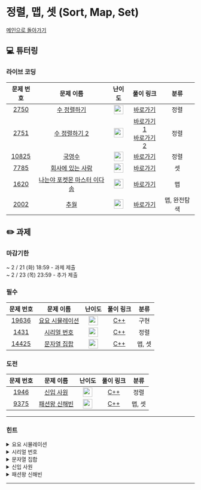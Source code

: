 # 정렬, 맵, 셋 (Sort, Map, Set)

[메인으로 돌아가기](https://github.com/Altu-Bitu-Official/Altu-Bitu-4)

## 💻 튜터링

### 라이브 코딩

|                                 문제 번호                                 |                                           문제 이름                                            |                                       난이도                                       |                                                                                                                                                                                        풀이 링크                                                                                                                                                                                        |     분류     |
| :-----------------------------------------------------------------------: | :--------------------------------------------------------------------------------------------: | :--------------------------------------------------------------------------------: | :-------------------------------------------------------------------------------------------------------------------------------------------------------------------------------------------------------------------------------------------------------------------------------------------------------------------------------------------------------------------------------------: | :----------: |
|  <a href="https://www.acmicpc.net/problem/2750" target="_blank">2750</a>  |         <a href="https://www.acmicpc.net/problem/2750" target="_blank">수 정렬하기</a>         | <img height="25px" width="25px" src="https://static.solved.ac/tier_small/5.svg"/>  |                                                                                                  [바로가기](https://github.com/Altu-Bitu-Official/Altu-Bitu-4/blob/main/01_%EC%A0%95%EB%A0%AC%2C%20%EB%A7%B5%2C%20%EC%85%8B/%EB%9D%BC%EC%9D%B4%EB%B8%8C%20%EC%BD%94%EB%94%A9/2750.cpp)                                                                                                  |     정렬     |
|  <a href="https://www.acmicpc.net/problem/2751" target="_blank">2751</a>  |        <a href="https://www.acmicpc.net/problem/2751" target="_blank">수 정렬하기 2</a>        | <img height="25px" width="25px" src="https://static.solved.ac/tier_small/6.svg"/>  | [바로가기1](https://github.com/Altu-Bitu-Official/Altu-Bitu-4/blob/main/01_%EC%A0%95%EB%A0%AC%2C%20%EB%A7%B5%2C%20%EC%85%8B/%EB%9D%BC%EC%9D%B4%EB%B8%8C%20%EC%BD%94%EB%94%A9/2751_v1.cpp)</br>[바로가기2](https://github.com/Altu-Bitu-Official/Altu-Bitu-4/blob/main/01_%EC%A0%95%EB%A0%AC%2C%20%EB%A7%B5%2C%20%EC%85%8B/%EB%9D%BC%EC%9D%B4%EB%B8%8C%20%EC%BD%94%EB%94%A9/2751_v2.cpp) |     정렬     |
| <a href="https://www.acmicpc.net/problem/10825" target="_blank">10825</a> |           <a href="https://www.acmicpc.net/problem/10825" target="_blank">국영수</a>           | <img height="25px" width="25px" src="https://static.solved.ac/tier_small/7.svg"/>  |                                                                                                 [바로가기](https://github.com/Altu-Bitu-Official/Altu-Bitu-4/blob/main/01_%EC%A0%95%EB%A0%AC%2C%20%EB%A7%B5%2C%20%EC%85%8B/%EB%9D%BC%EC%9D%B4%EB%B8%8C%20%EC%BD%94%EB%94%A9/10825.cpp)                                                                                                  |     정렬     |
|  <a href="https://www.acmicpc.net/problem/7785" target="_blank">7785</a>  |      <a href="https://www.acmicpc.net/problem/7785" target="_blank">회사에 있는 사람</a>       | <img height="25px" width="25px" src="https://static.solved.ac/tier_small/6.svg"/>  |                                                                                                  [바로가기](https://github.com/Altu-Bitu-Official/Altu-Bitu-4/blob/main/01_%EC%A0%95%EB%A0%AC%2C%20%EB%A7%B5%2C%20%EC%85%8B/%EB%9D%BC%EC%9D%B4%EB%B8%8C%20%EC%BD%94%EB%94%A9/7785.cpp)                                                                                                  |      셋      |
|  <a href="https://www.acmicpc.net/problem/1620" target="_blank">1620</a>  | <a href="https://www.acmicpc.net/problem/1620" target="_blank">나는야 포켓몬 마스터 이다솜</a> | <img height="25px" width="25px" src="https://static.solved.ac/tier_small/7.svg"/>  |                                                                                                  [바로가기](https://github.com/Altu-Bitu-Official/Altu-Bitu-4/blob/main/01_%EC%A0%95%EB%A0%AC%2C%20%EB%A7%B5%2C%20%EC%85%8B/%EB%9D%BC%EC%9D%B4%EB%B8%8C%20%EC%BD%94%EB%94%A9/1620.cpp)                                                                                                  |      맵      |
|  <a href="https://www.acmicpc.net/problem/2002" target="_blank">2002</a>  |            <a href="https://www.acmicpc.net/problem/2002" target="_blank">추월</a>             | <img height="25px" width="25px" src="https://static.solved.ac/tier_small/10.svg"/> |                                                                                                  [바로가기](https://github.com/Altu-Bitu-Official/Altu-Bitu-4/blob/main/01_%EC%A0%95%EB%A0%AC%2C%20%EB%A7%B5%2C%20%EC%85%8B/%EB%9D%BC%EC%9D%B4%EB%B8%8C%20%EC%BD%94%EB%94%A9/2002.cpp)                                                                                                  | 맵, 완전탐색 |

## ✏️ 과제

### 마감기한

~ 2 / 21 (화) 18:59 - 과제 제출 </br>
~ 2 / 23 (목) 23:59 - 추가 제출 </br>

### 필수

|                                 문제 번호                                 |                                      문제 이름                                      |                                      난이도                                       | 풀이 링크 |  분류  |
| :-----------------------------------------------------------------------: | :---------------------------------------------------------------------------------: | :-------------------------------------------------------------------------------: | :-------: | :----: |
| <a href="https://www.acmicpc.net/problem/19636" target="_blank">19636</a> | <a href="https://www.acmicpc.net/problem/19636" target="_blank">요요 시뮬레이션</a> | <img height="25px" width="25px" src="https://static.solved.ac/tier_small/6.svg"/> |  [C++](https://github.com/Altu-Bitu-Official/Altu-Bitu-4/blob/main/01_%EC%A0%95%EB%A0%AC%2C%20%EB%A7%B5%2C%20%EC%85%8B/%ED%95%84%EC%88%98/19636.cpp)  |  구현  |
|  <a href="https://www.acmicpc.net/problem/1431" target="_blank">1431</a>  |   <a href="https://www.acmicpc.net/problem/1431" target="_blank">시리얼 번호</a>    | <img height="25px" width="25px" src="https://static.solved.ac/tier_small/8.svg"/> |  [C++](https://github.com/Altu-Bitu-Official/Altu-Bitu-4/blob/main/01_%EC%A0%95%EB%A0%AC%2C%20%EB%A7%B5%2C%20%EC%85%8B/%ED%95%84%EC%88%98/1431.cpp)  |  정렬  |
| <a href="https://www.acmicpc.net/problem/14425" target="_blank">14425</a> |   <a href="https://www.acmicpc.net/problem/14425" target="_blank">문자열 집합</a>   | <img height="25px" width="25px" src="https://static.solved.ac/tier_small/8.svg"/> |  [C++](https://github.com/Altu-Bitu-Official/Altu-Bitu-4/blob/main/01_%EC%A0%95%EB%A0%AC%2C%20%EB%A7%B5%2C%20%EC%85%8B/%ED%95%84%EC%88%98/14425.cpp)  | 맵, 셋 |

### 도전

|                                문제 번호                                |                                    문제 이름                                     |                                       난이도                                       | 풀이 링크 |  분류  |
| :---------------------------------------------------------------------: | :------------------------------------------------------------------------------: | :--------------------------------------------------------------------------------: | :-------: | :----: |
| <a href="https://www.acmicpc.net/problem/1946" target="_blank">1946</a> |   <a href="https://www.acmicpc.net/problem/1946" target="_blank">신입 사원</a>   | <img height="25px" width="25px" src="https://static.solved.ac/tier_small/10.svg"/> |  [C++](https://github.com/Altu-Bitu-Official/Altu-Bitu-4/blob/main/01_%EC%A0%95%EB%A0%AC%2C%20%EB%A7%B5%2C%20%EC%85%8B/%EB%8F%84%EC%A0%84/1946.cpp)  |  정렬  |
| <a href="https://www.acmicpc.net/problem/9375" target="_blank">9375</a> | <a href="https://www.acmicpc.net/problem/9375" target="_blank">패션왕 신해빈</a> | <img height="25px" width="25px" src="https://static.solved.ac/tier_small/8.svg"/>  |  [C++](https://github.com/Altu-Bitu-Official/Altu-Bitu-4/blob/main/01_%EC%A0%95%EB%A0%AC%2C%20%EB%A7%B5%2C%20%EC%85%8B/%EB%8F%84%EC%A0%84/9375.cpp)  | 맵, 셋 |

---

### 힌트

<details>
<summary>요요 시뮬레이션</summary>
<div markdown="1">
&nbsp;&nbsp;&nbsp;&nbsp;문제 조건을 정리하여 차근차근 구현해봅시다. 변하는 값과 변하지 않는 값을 구분하면 좀 더 편할 거예요!
</div>
</details>

<details>
<summary>시리얼 번호</summary>
<div markdown="1">
&nbsp;&nbsp;&nbsp;&nbsp;서류심사와 면접심사의 성적을 모두 고려해 동시에 비교하려니 힘드네요. 하나의 심사 순위만 비교하려면 어떻게 해야 할까요?

</div>
</details>

<details>
<summary>문자열 집합</summary>
<div markdown="1">
&nbsp;&nbsp;&nbsp;&nbsp;문자열의 개수 N, M이 꽤 크네요. 문자열을 효율적으로 관리할 수 있는 방법이 있을까요?
</div>
</details>

<details>
<summary>신입 사원</summary>
<div markdown="1">
&nbsp;&nbsp;&nbsp;&nbsp;두 가지 순위를 비교하고 있어요. 동시에 비교하기보다는 하나를 고정하고 다른 하나를 비교하면 좋을 것 같아요!
</div>
</details>

<details>
<summary>패션왕 신해빈</summary>
<div markdown="1">
&nbsp;&nbsp;&nbsp;&nbsp;의상의 이름과 의상의 종류 중 우리에게 필요한 입력값은 무엇일까요? 의상을 입지 않는 경우를 조심해야 할 것 같아요.
</div>
</details>

---
